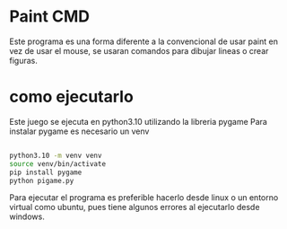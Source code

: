# Paint CMD
Este programa es una forma diferente a la convencional de usar paint
en vez de usar el mouse, se usaran comandos para dibujar lineas o 
crear figuras.
# como ejecutarlo
Este juego se ejecuta en python3.10 utilizando la libreria pygame
Para instalar pygame es necesario un venv 
```bash

python3.10 -m venv venv
source venv/bin/activate
pip install pygame
python pigame.py
```
Para ejecutar el programa es preferible hacerlo desde linux o un entorno virtual como ubuntu, pues tiene algunos errores
al ejecutarlo desde windows.
